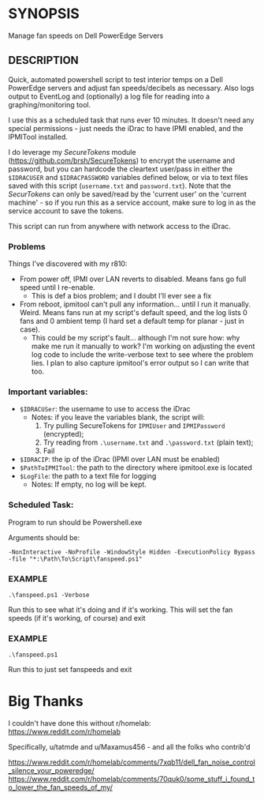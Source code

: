 # SYNOPSIS
Manage fan speeds on Dell PowerEdge Servers

## DESCRIPTION
Quick, automated powershell script to test interior temps on a Dell PowerEdge servers
and adjust fan speeds/decibels as necessary. Also logs output to EventLog and
(optionally) a log file for reading into a graphing/monitoring tool.

I use this as a scheduled task that runs ever 10 minutes. It doesn't need any special
permissions - just needs the iDrac to have IPMI enabled, and the IPMITool installed.

I do leverage my *SecureTokens* module (https://github.com/brsh/SecureTokens) to encrypt
the username and password, but you can hardcode the cleartext user/pass in either the
`$IDRACUSER` and `$IDRACPASSWORD` variables defined below, or via to text files saved with
this script (`username.txt` and `password.txt`). Note that the *SecurTokens* can only be
saved/read by the 'current user' on the 'current machine' - so if you run this as a
service account, make sure to log in as the service account to save the tokens.

This script can run from anywhere with network access to the iDrac.

### Problems
Things I've discovered with my r810:
* From power off, IPMI over LAN reverts to disabled. Means fans go full speed until I re-enable.
  * This is def a bios problem; and I doubt I'll ever see a fix
* From reboot, ipmitool can't pull any information... until I run it manually. Weird. Means
fans run at my script's default speed, and the log lists 0 fans and 0 ambient temp (I hard set 
a default temp for planar - just in case).
  * This could be my script's fault... although I'm not sure how: why make me run it manually to
  work? I'm working on adjusting the event log code to include the write-verbose text to see
  where the problem lies. I plan to also capture ipmitool's error output so I can write that too.

### Important variables:
* `$IDRACUSer`: the username to use to access the iDrac
  * Notes: if you leave the variables blank, the script will:
    1. Try pulling SecureTokens for `IPMIUser` and `IPMIPassword` (encrypted);
    2. Try reading from `.\username.txt` and `.\password.txt` (plain text);
    3. Fail
* `$IDRACIP`: the ip of the iDrac (IPMI over LAN must be enabled)
* `$PathToIPMITool`: the path to the directory where ipmitool.exe is located
* `$LogFile`: the path to a text file for logging
  * Notes: If empty, no log will be kept.

### Scheduled Task:
Program to run should be Powershell.exe

Arguments should be:
```
-NonInteractive -NoProfile -WindowStyle Hidden -ExecutionPolicy Bypass -file "*:\Path\To\Script\fanspeed.ps1"
```


### EXAMPLE
`.\fanspeed.ps1 -Verbose`

Run this to see what it's doing and if it's working. This will set
the fan speeds (if it's working, of course) and exit

### EXAMPLE
`.\fanspeed.ps1`

Run this to just set fanspeeds and exit

# Big Thanks
I couldn't have done this without r/homelab: https://www.reddit.com/r/homelab

Specifically, u/tatmde and u/Maxamus456 - and all the folks who contrib'd

https://www.reddit.com/r/homelab/comments/7xqb11/dell_fan_noise_control_silence_your_poweredge/
https://www.reddit.com/r/homelab/comments/70quk0/some_stuff_i_found_to_lower_the_fan_speeds_of_my/
